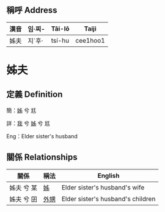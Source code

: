 

## 稱呼 Address

漢音 | 임·찌- | Tâi-lô | Taiji
--- | --- | --- | --- 
姊夫 | 지ˊ후· | tsí-hu | cee1hoo1 
# 姊夫
## 定義 Definition
簡：[姊](member5.md) 兮 尪

詳：[我](member1.md) 兮 [姊](member5.md) 兮 尪

Eng：Elder sister's husband

## 關係 Relationships

關係 | 稱法 | English
--- | --- | --- 
姊夫 兮 某 | [姊](member5.md) | Elder sister's husband's wife
姊夫 兮 囝 | [外甥](member25.md) | Elder sister's husband's children
